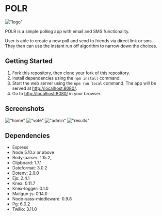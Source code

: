 # POLR

!["logo"](https://github.com/typeF/POLR/blob/master/public/POLR-logo.png)


POLR is a simple polling app with email and SMS functionality.

User is able to create a new poll and send to friends via direct link or sms. They then can use the instant run off algorithm to narrow down the choices.

## Getting Started

1. Fork this repository, then clone your fork of this repository.
2. Install dependencies using the `npm install` command.
3. Start the web server using the `npm run local` command. The app will be served at <http://localhost:8080/>.
4. Go to <http://localhost:8080/> in your browser.

## Screenshots

!["home"](https://github.com/typeF/POLR/blob/master/public/POLR-logo.png)
!["vote"](https://github.com/typeF/POLR/blob/master/public/POLR-logo.png)
!["admin"](https://github.com/typeF/POLR/blob/master/public/POLR-logo.png)
!["results"](https://github.com/typeF/POLR/blob/master/public/POLR-logo.png)


## Dependencies

- Express
- Node 5.10.x or above
- Body-parser: 1.15.2,
- Clipboard: 1.7.1
- Dateformat: 3.0.2
- Dotenv: 2.0.0
- Ejs: 2.4.1
- Knex: 0.11.7
- Knex-logger: 0.1.0
- Mailgun-js: 0.14.0
- Node-sass-middleware: 0.9.8
- Pg: 6.0.2
- Twilio: 3.11.0
